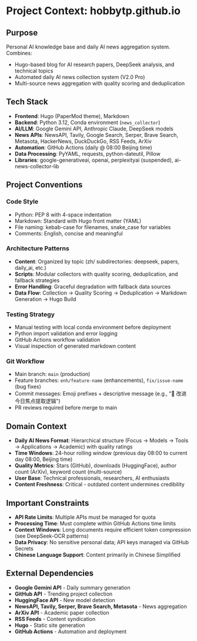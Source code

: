 # Project Context: hobbytp.github.io

## Purpose
Personal AI knowledge base and daily AI news aggregation system. Combines:
- Hugo-based blog for AI research papers, DeepSeek analysis, and technical topics
- Automated daily AI news collection system (V2.0 Pro)
- Multi-source news aggregation with quality scoring and deduplication

## Tech Stack
- **Frontend**: Hugo (PaperMod theme), Markdown
- **Backend**: Python 3.12, Conda environment (`news_collector`)
- **AI/LLM**: Google Gemini API, Anthropic Claude, DeepSeek models
- **News APIs**: NewsAPI, Tavily, Google Search, Serper, Brave Search, Metasota, HackerNews, DuckDuckGo, RSS Feeds, ArXiv
- **Automation**: GitHub Actions (daily @ 08:00 Beijing time)
- **Data Processing**: PyYAML, requests, python-dateutil, Pillow
- **Libraries**: google-generativeai, openai, perplexityai (suspended), ai-news-collector-lib

## Project Conventions

### Code Style
- Python: PEP 8 with 4-space indentation
- Markdown: Standard with Hugo front matter (YAML)
- File naming: kebab-case for filenames, snake_case for variables
- Comments: English, concise and meaningful

### Architecture Patterns
- **Content**: Organized by topic (zh/ subdirectories: deepseek, papers, daily_ai, etc.)
- **Scripts**: Modular collectors with quality scoring, deduplication, and fallback strategies
- **Error Handling**: Graceful degradation with fallback data sources
- **Data Flow**: Collection → Quality Scoring → Deduplication → Markdown Generation → Hugo Build

### Testing Strategy
- Manual testing with local conda environment before deployment
- Python import validation and error logging
- GitHub Actions workflow validation
- Visual inspection of generated markdown content

### Git Workflow
- Main branch: `main` (production)
- Feature branches: `enh/feature-name` (enhancements), `fix/issue-name` (bug fixes)
- Commit messages: Emoji prefixes + descriptive message (e.g., "🔧 改进今日焦点提取逻辑")
- PR reviews required before merge to main

## Domain Context
- **Daily AI News Format**: Hierarchical structure (Focus → Models → Tools → Applications → Academic) with quality ratings
- **Time Windows**: 24-hour rolling window (previous day 08:00 to current day 08:00, Beijing time)
- **Quality Metrics**: Stars (GitHub), downloads (HuggingFace), author count (ArXiv), keyword count (multi-source)
- **User Base**: Technical professionals, researchers, AI enthusiasts
- **Content Freshness**: Critical - outdated content undermines credibility

## Important Constraints
- **API Rate Limits**: Multiple APIs must be managed for quota
- **Processing Time**: Must complete within GitHub Actions time limits
- **Context Windows**: Long documents require efficient token compression (see DeepSeek-OCR patterns)
- **Data Privacy**: No sensitive personal data; API keys managed via GitHub Secrets
- **Chinese Language Support**: Content primarily in Chinese Simplified

## External Dependencies
- **Google Gemini API** - Daily summary generation
- **GitHub API** - Trending project collection
- **HuggingFace API** - New model detection
- **NewsAPI, Tavily, Serper, Brave Search, Metasota** - News aggregation
- **ArXiv API** - Academic paper collection
- **RSS Feeds** - Content syndication
- **Hugo** - Static site generation
- **GitHub Actions** - Automation and deployment
